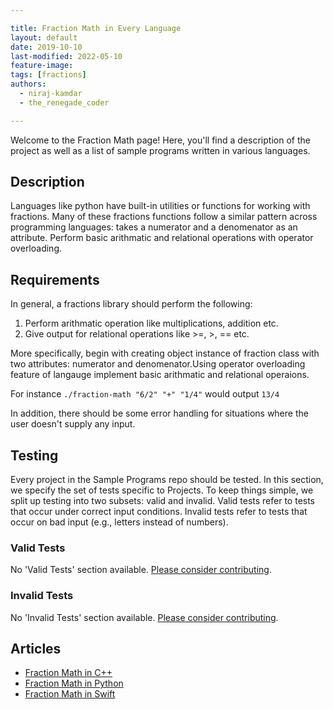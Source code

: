 ```yaml
---

title: Fraction Math in Every Language
layout: default
date: 2019-10-10
last-modified: 2022-05-10
feature-image:
tags: [fractions]
authors:
  - niraj-kamdar
  - the_renegade_coder

---
```


Welcome to the Fraction Math page! Here, you'll find a description of the project as well as a list of sample programs written in various languages.

## Description

Languages like python have built-in utilities or functions for working with fractions.
Many of these fractions functions follow a similar pattern across programming languages: 
takes a numerator and a denomenator as an attribute.
Perform basic arithmatic and relational operations with operator overloading.


## Requirements

In general, a fractions library should perform the following:

1. Perform arithmatic operation like multiplications, addition etc.
2. Give output for relational operations like >=, >, == etc.

More specifically, begin with creating object instance of fraction class with two attributes:
numerator and denomenator.Using operator overloading feature of langauge implement basic arithmatic
and relational operaions.

For instance `./fraction-math "6/2" "+" "1/4"` would output `13/4`

In addition, there should be some error handling for situations where the user
doesn't supply any input.


## Testing

Every project in the Sample Programs repo should be tested. In this section, we specify the set of tests specific to Projects. To keep things simple, we split up testing into two subsets: valid and invalid. Valid tests refer to tests that occur under correct input conditions. Invalid tests refer to tests that occur on bad input (e.g., letters instead of numbers).

### Valid Tests

No 'Valid Tests' section available. [Please consider contributing](https://github.com/TheRenegadeCoder/sample-programs-website).

### Invalid Tests

No 'Invalid Tests' section available. [Please consider contributing](https://github.com/TheRenegadeCoder/sample-programs-website).

## Articles

- [Fraction Math in C++](https://sampleprograms.io/projects/fraction-math/c-plus-plus)
- [Fraction Math in Python](https://sampleprograms.io/projects/fraction-math/python)
- [Fraction Math in Swift](https://sampleprograms.io/projects/fraction-math/swift)